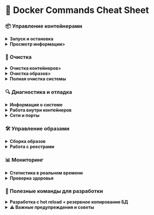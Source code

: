# 🐳 Docker Commands Cheat Sheet

### 📦 Управление контейнерами

<details>
    <summary>
        <b>Запуск и остановка</b>
    </summary>

```ignorelang
# Запуск всех сервисов
docker-compose up
docker-compose up -d          # в фоновом режиме
docker-compose up --build     # пересобрать и запустить

# Остановка
docker-compose down           # остановить и удалить контейнеры
docker-compose stop           # только остановить
docker-compose start          # запустить остановленные

# Перезапуск
docker-compose restart
```
</details>

<details>
    <summary>
        <b>Просмотр информации></b>
    </summary>

```ignorelang
# Список контейнеров
docker ps                     # работающие контейнеры
docker ps -a                  # все контейнеры (включая остановленные)

# Логи
docker-compose logs
docker-compose logs -f        # следить за логами в реальном времени
docker-compose logs app       # логи только сервиса app
docker logs bank_app          # логи конкретного контейнера

# Информация о сервисах
docker-compose ps             # статус сервисов
docker-compose images         # используемые образы
```
</details>

### 🧹 Очистка

<details>
    <summary>
        <b>Очистка контейнеров></b>
    </summary>

```ignorelang
# Удалить все остановленные контейнеры
docker container prune

# Удалить конкретный контейнер
docker rm container_name
docker rm container_id

# Удалить все контейнеры (осторожно!)
docker rm -f $(docker ps -aq)
```
</details>

<details>
    <summary>
        <b>Очистка образов></b>
    </summary>

```ignorelang
# Удалить все неиспользуемые образы
docker image prune

# Удалить все образы (осторожно!)
docker rmi $(docker images -q)

# Удалить конкретный образ
docker rmi image_name:tag
docker rmi image_id
```
</details>

<details>
    <summary>
        <b>Полная очистка системы</b>
    </summary>

```ignorelang
# Удалить ВСЁ: контейнеры, образы, сети, кеш
docker system prune -a

# Удалить только определенные ресурсы
docker system prune          # контейнеры, сети, образы (dangling)
docker volume prune          # тома
docker network prune         # сети
```
</details>

### 🔍 Диагностика и отладка

<details>
    <summary>
            <b>Информация о системе</b>
    </summary>

```ignorelang
docker version               # версия Docker
docker info                  # общая информация
docker system df             # использование диска
```
</details>

<details>
    <summary>
        <b>Работа внутри контейнеров</b>
    </summary>

```ignorelang
# Зайти в контейнер
docker exec -it bank_app bash
docker exec -it bank_app sh

# Выполнить команду в контейнере
docker exec bank_app ls -la /app

# Просмотр процессов
docker top bank_app
```
</details>

<details>
    <summary>
        <b>Сети и порты</b>
    </summary>

```ignorelang
docker network ls            # список сетей
docker network inspect bank-rest_bank_network

# Проверить проброс портов
docker port bank_app         # порты контейнера
```
</details>

### 🛠 Управление образами

<details>
    <summary>
        <b>Сборка образов</b>
    </summary>

```ignorelang
# Собрать образ
docker build -t bank-rest .

# Собрать с другим контекстом
docker build -f Dockerfile.prod -t bank-rest:prod .

# Просмотр образов
docker images
docker image ls
```
</details>

<details>
    <summary>
        <b>Работа с реестрами</b>
    </summary>

```ignorelang
# Залить образ в registry
docker tag bank-rest myregistry/bank-rest:latest
docker push myregistry/bank-rest:latest

# Скачать образ
docker pull postgres:15
```
</details>

### 📊 Мониторинг

<details>
    <summary>
        <b>Статистика в реальном времени</b>
    </summary>

```ignorelang
docker stats                 # статистика всех контейнеров
docker stats bank_app        # статистика конкретного контейнера

# Просмотр ресурсов
docker system events         # события системы
```
</details>

<details>
    <summary>
        <b>Проверка здоровья</b>
    </summary>

```ignorelang
# Проверить здоровье контейнера
docker inspect --format='{{.State.Health.Status}}' bank_app

# Инспектировать контейнер
docker inspect bank_app
```
</details>

### 🚀 Полезные команды для разработки

<details>
    <summary>
        <b>Разработка с hot reload + резервное копирование БД</b>
    </summary>

```ignorelang
# Для разработки с монтированием кода
docker-compose -f docker-compose.dev.yml up

# Дамп базы данных
docker exec bank_postgres pg_dump -U bank_user bank_cards > backup.sql

# Восстановление
docker exec -i bank_postgres psql -U bank_user bank_cards < backup.sql
```
</details>

<details>
    <summary>
        <b>⚠️ Важные предупреждения и советы</b>
    </summary>

```ignorelang
# ОСТОРОЖНО с этими командами:

docker system prune -a      # УДАЛИТ ВСЁ НЕИСПОЛЬЗУЕМОЕ

docker rm -f $(docker ps -aq) # УДАЛИТ ВСЕ КОНТЕЙНЕРЫ

docker rmi $(docker images -q) # УДАЛИТ ВСЕ ОБРАЗЫ

# Перед удалением всегда проверяйте:

docker ps -a                # что удаляете

docker images               # какие образы
```

- Всегда используйте `docker-compose down` перед пересборкой

- Проверяйте логи когда что-то не работает

- Используйте `-f` флаг для следования за логами

- Регулярно чистите систему, чтобы освободить место
</details>